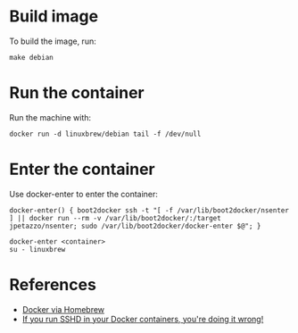 # Build image

To build the image, run:
```
make debian
```

# Run the container

Run the machine with:
```
docker run -d linuxbrew/debian tail -f /dev/null
```

# Enter the container

Use docker-enter to enter the container:
```
docker-enter() { boot2docker ssh -t "[ -f /var/lib/boot2docker/nsenter ] || docker run --rm -v /var/lib/boot2docker/:/target jpetazzo/nsenter; sudo /var/lib/boot2docker/docker-enter $@"; }

docker-enter <container>
su - linuxbrew
```

# References
* [Docker via Homebrew](https://penandpants.com/2014/03/09/docker-via-homebrew/)
* [If you run SSHD in your Docker containers, you're doing it wrong!](https://jpetazzo.github.io/2014/06/23/docker-ssh-considered-evil/)
